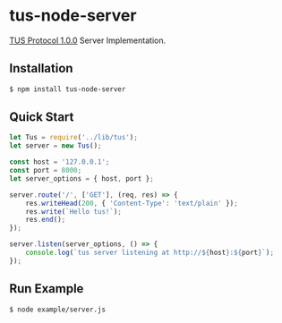 # tus-node-server
[TUS Protocol 1.0.0](http://tus.io/protocols/resumable-upload.html) Server Implementation.

## Installation

```bash
$ npm install tus-node-server
```

## Quick Start

```javascript
let Tus = require('../lib/tus');
let server = new Tus();

const host = '127.0.0.1';
const port = 8000;
let server_options = { host, port };

server.route('/', ['GET'], (req, res) => {
    res.writeHead(200, { 'Content-Type': 'text/plain' });
    res.write(`Hello tus!`);
    res.end();
});

server.listen(server_options, () => {
    console.log(`tus server listening at http://${host}:${port}`);
});
```

## Run Example
```bash
$ node example/server.js
```
